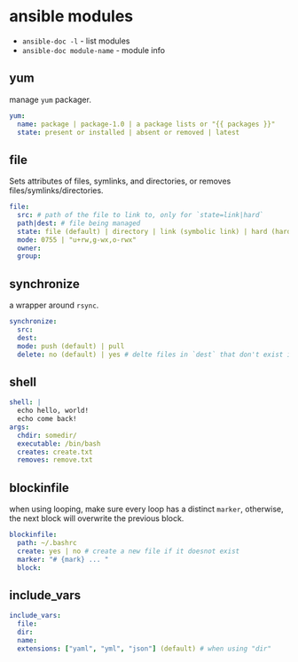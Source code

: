 # ansible modules

* `ansible-doc -l` - list modules
* `ansible-doc module-name` - module info

## yum

manage `yum` packager.

```yaml
yum:
  name: package | package-1.0 | a package lists or "{{ packages }}"
  state: present or installed | absent or removed | latest
```

## file

Sets attributes of files, symlinks, and directories, or removes files/symlinks/directories.

```yaml
file:
  src: # path of the file to link to, only for `state=link|hard`
  path|dest: # file being managed
  state: file (default) | directory | link (symbolic link) | hard (hard links) | touch | absent
  mode: 0755 | "u+rw,g-wx,o-rwx"
  owner:
  group:
```
## synchronize

a wrapper around `rsync`.

```yaml
synchronize:
  src:
  dest:
  mode: push (default) | pull
  delete: no (default) | yes # delte files in `dest` that don't exist in the `src` path
```

## shell

```yaml
shell: |
  echo hello, world! 
  echo come back!
args:
  chdir: somedir/
  executable: /bin/bash
  creates: create.txt
  removes: remove.txt
```

## blockinfile

when using looping, make sure every loop has a distinct `marker`, otherwise, the next block will overwrite the previous block.

```yaml
blockinfile:
  path: ~/.bashrc
  create: yes | no # create a new file if it doesnot exist
  marker: "# {mark} ... " 
  block:
```

## include_vars

```yaml
include_vars:
  file:
  dir:
  name:
  extensions: ["yaml", "yml", "json"] (default) # when using "dir"
```
